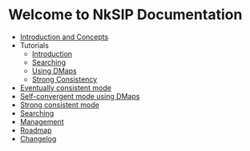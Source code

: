 # Welcome to NkSIP Documentation

* [Introduction and Concepts](concepts.md)<br/>
* Tutorials
	* [Introduction](tutorial_basic.md)<br/>
	* [Searching](tutorial_search.md)<br/>
	* [Using DMaps](tutorial_dmaps.md)<br/>
	* [Strong Consistency](tutorial_sc.md)<br/>
* [Eventually consistent mode](eventually_consistent.md)<br/>
* [Self-convergent mode using DMaps](self_convergent.md)<br/>
* [Strong consistent mode](strong_consistency.md)<br/>
* [Searching](search.md)<br/>
* [Management](management.md)<br/>
* [Roadmap](roadmap.md)<br/>
* [Changelog](changelog.md)<br/>

